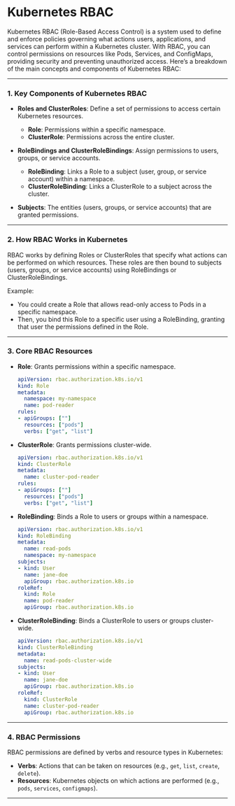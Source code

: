 # Kubernetes RBAC

Kubernetes RBAC (Role-Based Access Control) is a system used to define and enforce policies governing what actions users, applications, and services can perform within a Kubernetes cluster. With RBAC, you can control permissions on resources like Pods, Services, and ConfigMaps, providing security and preventing unauthorized access. Here’s a breakdown of the main concepts and components of Kubernetes RBAC:

---
### 1. **Key Components of Kubernetes RBAC**

   - **Roles and ClusterRoles**: Define a set of permissions to access certain Kubernetes resources.
     - **Role**: Permissions within a specific namespace.
     - **ClusterRole**: Permissions across the entire cluster.

   - **RoleBindings and ClusterRoleBindings**: Assign permissions to users, groups, or service accounts.
     - **RoleBinding**: Links a Role to a subject (user, group, or service account) within a namespace.
     - **ClusterRoleBinding**: Links a ClusterRole to a subject across the cluster.

   - **Subjects**: The entities (users, groups, or service accounts) that are granted permissions.

---
### 2. **How RBAC Works in Kubernetes**

   RBAC works by defining Roles or ClusterRoles that specify what actions can be performed on which resources. These roles are then bound to subjects (users, groups, or service accounts) using RoleBindings or ClusterRoleBindings.

   Example:
   - You could create a Role that allows read-only access to Pods in a specific namespace.
   - Then, you bind this Role to a specific user using a RoleBinding, granting that user the permissions defined in the Role.

---
### 3. **Core RBAC Resources**

   - **Role**: Grants permissions within a specific namespace.
     ```yaml
     apiVersion: rbac.authorization.k8s.io/v1
     kind: Role
     metadata:
       namespace: my-namespace
       name: pod-reader
     rules:
     - apiGroups: [""]
       resources: ["pods"]
       verbs: ["get", "list"]
     ```

   - **ClusterRole**: Grants permissions cluster-wide.
     ```yaml
     apiVersion: rbac.authorization.k8s.io/v1
     kind: ClusterRole
     metadata:
       name: cluster-pod-reader
     rules:
     - apiGroups: [""]
       resources: ["pods"]
       verbs: ["get", "list"]
     ```

   - **RoleBinding**: Binds a Role to users or groups within a namespace.
     ```yaml
     apiVersion: rbac.authorization.k8s.io/v1
     kind: RoleBinding
     metadata:
       name: read-pods
       namespace: my-namespace
     subjects:
     - kind: User
       name: jane-doe
       apiGroup: rbac.authorization.k8s.io
     roleRef:
       kind: Role
       name: pod-reader
       apiGroup: rbac.authorization.k8s.io
     ```

   - **ClusterRoleBinding**: Binds a ClusterRole to users or groups cluster-wide.
     ```yaml
     apiVersion: rbac.authorization.k8s.io/v1
     kind: ClusterRoleBinding
     metadata:
       name: read-pods-cluster-wide
     subjects:
     - kind: User
       name: jane-doe
       apiGroup: rbac.authorization.k8s.io
     roleRef:
       kind: ClusterRole
       name: cluster-pod-reader
       apiGroup: rbac.authorization.k8s.io
     ```

---
### 4. **RBAC Permissions**

   RBAC permissions are defined by verbs and resource types in Kubernetes:
   - **Verbs**: Actions that can be taken on resources (e.g., `get`, `list`, `create`, `delete`).
   - **Resources**: Kubernetes objects on which actions are performed (e.g., `pods`, `services`, `configmaps`).
---